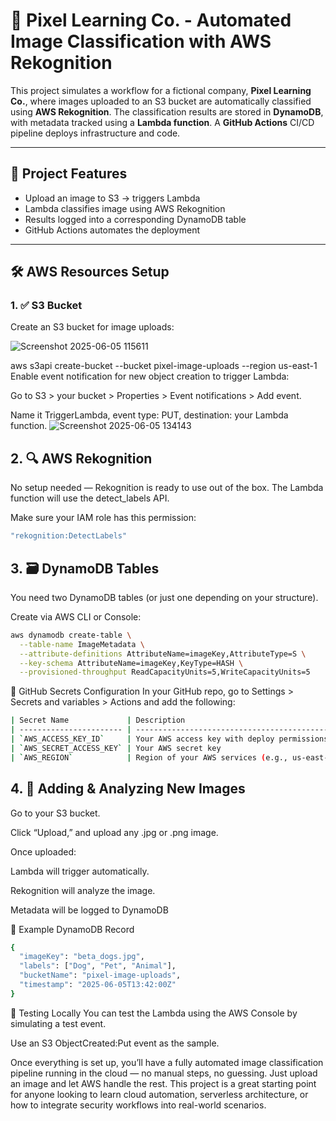 # 📸 Pixel Learning Co. - Automated Image Classification with AWS Rekognition

This project simulates a workflow for a fictional company, **Pixel Learning Co.**, where images uploaded to an S3 bucket are automatically classified using **AWS Rekognition**. The classification results are stored in **DynamoDB**, with metadata tracked using a **Lambda function**. A **GitHub Actions** CI/CD pipeline deploys infrastructure and code.

---

## 🚀 Project Features

- Upload an image to S3 → triggers Lambda
- Lambda classifies image using AWS Rekognition
- Results logged into a corresponding DynamoDB table
- GitHub Actions automates the deployment

---

## 🛠️ AWS Resources Setup

### 1. ✅ S3 Bucket
Create an S3 bucket for image uploads:

![Screenshot 2025-06-05 115611](https://github.com/user-attachments/assets/73526337-a73a-4078-a0e1-999e34cf14c3)


aws s3api create-bucket --bucket pixel-image-uploads --region us-east-1
Enable event notification for new object creation to trigger Lambda:

Go to S3 > your bucket > Properties > Event notifications > Add event.

Name it TriggerLambda, event type: PUT, destination: your Lambda function.
![Screenshot 2025-06-05 134143](https://github.com/user-attachments/assets/f94e1f40-938a-4d31-aaf6-bfe30a39f2e6)

## 2. 🔍 AWS Rekognition
No setup needed — Rekognition is ready to use out of the box. The Lambda function will use the detect_labels API.

Make sure your IAM role has this permission:
```bash
"rekognition:DetectLabels"
```

## 3. 🗃️ DynamoDB Tables
You need two DynamoDB tables (or just one depending on your structure).

Create via AWS CLI or Console:

```bash
aws dynamodb create-table \
  --table-name ImageMetadata \
  --attribute-definitions AttributeName=imageKey,AttributeType=S \
  --key-schema AttributeName=imageKey,KeyType=HASH \
  --provisioned-throughput ReadCapacityUnits=5,WriteCapacityUnits=5
```

🔐 GitHub Secrets Configuration
In your GitHub repo, go to Settings > Secrets and variables > Actions and add the following:

```bash
| Secret Name             | Description                                   |
| ----------------------- | --------------------------------------------- |
| `AWS_ACCESS_KEY_ID`     | Your AWS access key with deploy permissions   |
| `AWS_SECRET_ACCESS_KEY` | Your AWS secret key                           |
| `AWS_REGION`            | Region of your AWS services (e.g., us-east-1) |
```

## 4. 🔁 Adding & Analyzing New Images
Go to your S3 bucket.

Click “Upload,” and upload any .jpg or .png image.

Once uploaded:

Lambda will trigger automatically.

Rekognition will analyze the image.

Metadata will be logged to DynamoDB

🧠 Example DynamoDB Record
```bash
{
  "imageKey": "beta_dogs.jpg",
  "labels": ["Dog", "Pet", "Animal"],
  "bucketName": "pixel-image-uploads",
  "timestamp": "2025-06-05T13:42:00Z"
}
```

🧪 Testing Locally
You can test the Lambda using the AWS Console by simulating a test event.

Use an S3 ObjectCreated:Put event as the sample.

Once everything is set up, you’ll have a fully automated image classification pipeline running in the cloud — no manual steps, no guessing. Just upload an image and let AWS handle the rest. This project is a great starting point for anyone looking to learn cloud automation, serverless architecture, or how to integrate security workflows into real-world scenarios.
